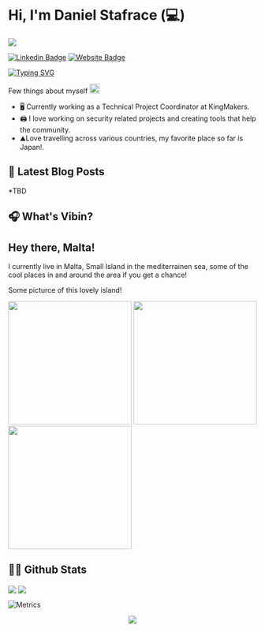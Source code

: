 # Hi, I'm Daniel Stafrace (:computer:)
![](https://komarev.com/ghpvc/?username=Z0lGi4)

[![Linkedin Badge](https://img.shields.io/badge/-LinkedIn-0e76a8?style=flat-square&logo=Linkedin&logoColor=white)](https://www.linkedin.com/in/danielstafrace/)
[![Website Badge](https://img.shields.io/badge/Website-3b5998?style=flat-square&logo=google-chrome&logoColor=white)](https://www.secopsresources.com)

[![Typing SVG](https://readme-typing-svg.herokuapp.com?font=comfortaa&color=%23F77B93&size=25&height=40&lines=Nice+to+meet+you!;I'm+a+Technical+Project+Coordinator;My+Passion+is+Security+and+Cloud+technologies)](https://git.io/typing-svg)


Few things about myself <img src="https://emojis.slackmojis.com/emojis/images/1520808873/3643/cool-doge.gif?1520808873" width="20" />

* 🖥️ Currently working as a Technical Project Coordinator at KingMakers.
* 🖨️ I love working on security related projects and creating tools that help the community.
* ⛰️Love travelling across various countries, my favorite place so far is Japan!.
  
## 🚀 Latest Blog Posts

<!-- BLOG-POST-LIST:START -->
*TBD
<!-- BLOG-POST-LIST:END -->

## 🎧 What's Vibin?


## Hey there, Malta!

I currently live in Malta, Small Island in the mediterrainen sea, some of the cool places in and around the area if you get a chance! 

Some picturce of this lovely island!

<div>
  <img src="![m3](https://user-images.githubusercontent.com/42749916/159684257-2e003925-5cfb-4a14-9193-e57e47d2ddb2.jpg)
" width="250" height="250"/>
  <img src="![m2](https://user-images.githubusercontent.com/42749916/159684312-bd76bf31-0971-4883-aac6-da87b5d7500a.jpg)
" width="250" height="250"/>
  <img src="![m4](https://user-images.githubusercontent.com/42749916/159684537-4175191c-eca8-4293-b3ea-eaa27f720a78.jpg)
" width="250" height="250"/>
</div>

## 👨‍💻 Github Stats

<img align="center" src="https://github-readme-stats.vercel.app/api?username=Z0lGi4&show_icons=true&theme=dracula" />

<img align="center" src="https://github-readme-stats.vercel.app/api/top-langs/?username=Z0lGi4&layout=compact" />

![Metrics](https://github.com/Z0lGi4/Z0lGi4/blob/main/github-metrics.svg)

<p align="center">
  <img src="https://capsule-render.vercel.app/api?type=waving&color=gradient&height=110&section=footer&animation=twinkling"/>
</p>
